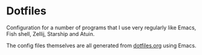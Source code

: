 # Dotfiles

Configuration for a number of programs that I use very regularly like Emacs, Fish shell, Zellij, Starship and Atuin.

The config files themselves are all generated from [dotfiles.org](dotfiles.org) using Emacs.
